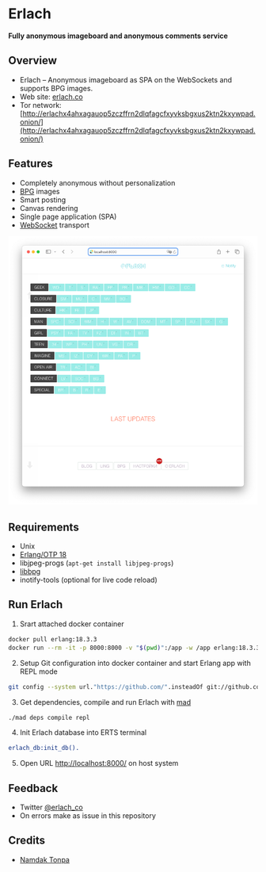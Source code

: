 # Erlach
**Fully anonymous imageboard and anonymous comments service**

## Overview

* Erlach – Anonymous imageboard as SPA on the WebSockets and supports BPG images.
* Web site: [erlach.co](https://erlach.co/)
* Tor network: [http://erlachx4ahxagauop5zczffrn2dlqfagcfxyvksbgxus2ktn2kxywpad.onion/](http://erlachx4ahxagauop5zczffrn2dlqfagcfxyvksbgxus2ktn2kxywpad.onion/)


## Features

* Completely anonymous without personalization
* [BPG](https://bellard.org/bpg/) images
* Smart posting
* Canvas rendering
* Single page application (SPA)
* [WebSocket](https://www.rfc-editor.org/rfc/rfc6455.html) transport

![Screenshot](erlach-R3-RC5-october-2016-white.png)


## Requirements

* Unix
* [Erlang/OTP 18](https://github.com/kerl/kerl?tab=readme-ov-file#using-kerl)
* libjpeg-progs (`apt-get install libjpeg-progs`)
* [libbpg](https://bellard.org/bpg/)
* inotify-tools (optional for live code reload)

## Run Erlach

1. Srart attached docker container
```sh
docker pull erlang:18.3.3
docker run --rm -it -p 8000:8000 -v "$(pwd)":/app -w /app erlang:18.3.3 bash
```
2. Setup Git configuration into docker container and start Erlang app with REPL mode
```sh
git config --system url."https://github.com/".insteadOf git://github.com/
```

3. Get dependencies, compile and run Erlach with [mad](https://github.com/synrc/mad/tree/1.9)
```sh
./mad deps compile repl
```

4. Init Erlach database into ERTS terminal
```erlang
erlach_db:init_db().
```

5. Open URL [http://localhost:8000/](http://localhost:8000/) on host system


## Feedback

* Twitter [@erlach_co](https://twitter.com/erlach_co)
* On errors make as issue in this repository

## Credits
* [Namdak Tonpa](https://github.com/5HT/)
